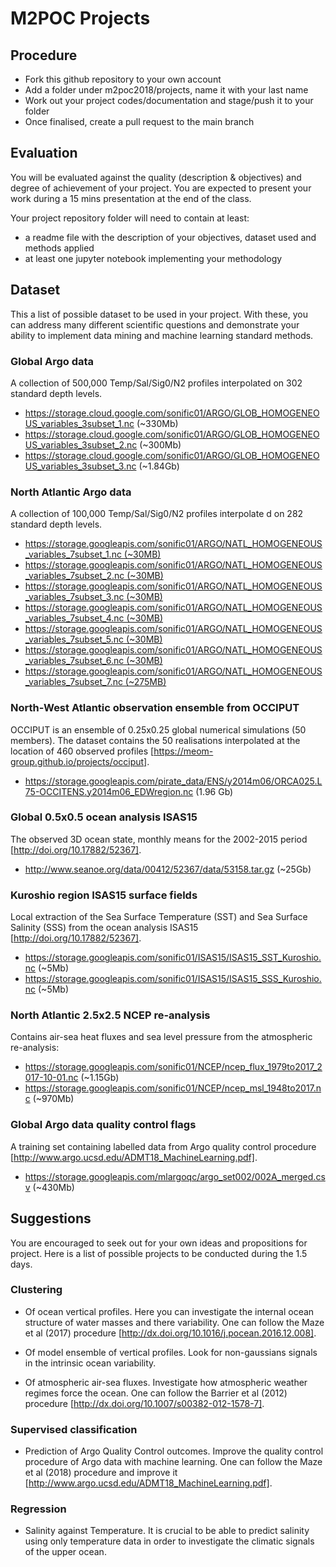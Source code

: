 # M2POC Projects

## Procedure
- Fork this github repository to your own account
- Add a folder under m2poc2018/projects, name it with your last name
- Work out your project codes/documentation and stage/push it to your folder
- Once finalised, create a pull request to the main branch

## Evaluation
You will be evaluated against the quality (description & objectives) and degree of achievement of your project.
You are expected to present your work during a 15 mins presentation at the end of the class.

Your project repository folder will need to contain at least:
- a readme file with the description of your objectives, dataset used and methods applied
- at least one jupyter notebook implementing your methodology

## Dataset

This a list of possible dataset to be used in your project. With these, you can address many different scientific 
questions and demonstrate your ability to implement data mining and machine learning standard methods.

### Global Argo data
A collection of 500,000 Temp/Sal/Sig0/N2 profiles interpolated on 302 standard depth levels.

- https://storage.cloud.google.com/sonific01/ARGO/GLOB_HOMOGENEOUS_variables_3subset_1.nc (~330Mb)
- https://storage.cloud.google.com/sonific01/ARGO/GLOB_HOMOGENEOUS_variables_3subset_2.nc (~300Mb)
- https://storage.cloud.google.com/sonific01/ARGO/GLOB_HOMOGENEOUS_variables_3subset_3.nc (~1.84Gb)

### North Atlantic Argo data
A collection of 100,000 Temp/Sal/Sig0/N2 profiles interpolate d on 282 standard depth levels.

- https://storage.googleapis.com/sonific01/ARGO/NATL_HOMOGENEOUS_variables_7subset_1.nc (~30MB)
- https://storage.googleapis.com/sonific01/ARGO/NATL_HOMOGENEOUS_variables_7subset_2.nc (~30MB)
- https://storage.googleapis.com/sonific01/ARGO/NATL_HOMOGENEOUS_variables_7subset_3.nc (~30MB)
- https://storage.googleapis.com/sonific01/ARGO/NATL_HOMOGENEOUS_variables_7subset_4.nc (~30MB)
- https://storage.googleapis.com/sonific01/ARGO/NATL_HOMOGENEOUS_variables_7subset_5.nc (~30MB)
- https://storage.googleapis.com/sonific01/ARGO/NATL_HOMOGENEOUS_variables_7subset_6.nc (~30MB)
- https://storage.googleapis.com/sonific01/ARGO/NATL_HOMOGENEOUS_variables_7subset_7.nc (~275MB)

### North-West Atlantic observation ensemble from OCCIPUT 
OCCIPUT is an ensemble of 0.25x0.25 global numerical simulations (50 members). The dataset contains the 50 realisations 
interpolated at the location of 460 observed profiles [https://meom-group.github.io/projects/occiput].

- https://storage.googleapis.com/pirate_data/ENS/y2014m06/ORCA025.L75-OCCITENS.y2014m06_EDWregion.nc (1.96 Gb)

### Global 0.5x0.5 ocean analysis ISAS15
The observed 3D ocean state, monthly means for the 2002-2015 period [http://doi.org/10.17882/52367].

- http://www.seanoe.org/data/00412/52367/data/53158.tar.gz (~25Gb)

### Kuroshio region ISAS15 surface fields
Local extraction of the Sea Surface Temperature (SST) and Sea Surface Salinity (SSS) from the ocean analysis ISAS15 [http://doi.org/10.17882/52367].

- https://storage.googleapis.com/sonific01/ISAS15/ISAS15_SST_Kuroshio.nc (~5Mb)
- https://storage.googleapis.com/sonific01/ISAS15/ISAS15_SSS_Kuroshio.nc (~5Mb)

### North Atlantic 2.5x2.5 NCEP re-analysis
Contains air-sea heat fluxes and sea level pressure from the atmospheric re-analysis:

- https://storage.googleapis.com/sonific01/NCEP/ncep_flux_1979to2017_2017-10-01.nc (~1.15Gb)
- https://storage.googleapis.com/sonific01/NCEP/ncep_msl_1948to2017.nc (~970Mb)

### Global Argo data quality control flags
A training set containing labelled data from Argo quality control procedure [http://www.argo.ucsd.edu/ADMT18_MachineLearning.pdf].

- https://storage.googleapis.com/mlargoqc/argo_set002/002A_merged.csv (~430Mb)

## Suggestions

You are encouraged to seek out for your own ideas and propositions for project.
Here is a list of possible projects to be conducted during the 1.5 days. 

### Clustering

- Of ocean vertical profiles. Here you can investigate the internal ocean structure of water masses and there variability.
 One can follow the Maze et al (2017) procedure [http://dx.doi.org/10.1016/j.pocean.2016.12.008].
 
- Of model ensemble of vertical profiles. Look for non-gaussians signals in the intrinsic ocean variability.  

- Of atmospheric air-sea fluxes. Investigate how atmospheric weather regimes force the ocean. One can follow the 
Barrier et al (2012) procedure [http://dx.doi.org/10.1007/s00382-012-1578-7].


### Supervised classification

- Prediction of Argo Quality Control outcomes. Improve the quality control procedure of Argo data with machine learning.
One can follow the Maze et al (2018) procedure and improve it [http://www.argo.ucsd.edu/ADMT18_MachineLearning.pdf].

### Regression

- Salinity against Temperature. It is crucial to be able to predict salinity using only temperature data in order to 
investigate the climatic signals of the upper ocean. 